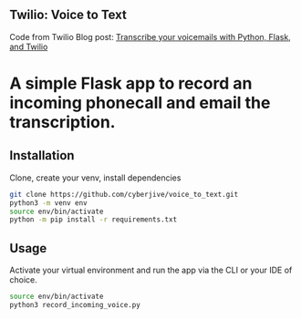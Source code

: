 ## Twilio: Voice to Text

Code from Twilio Blog post: <a href="https://www.twilio.com/blog/transcribe-voicemails-python-flask-twilio">Transcribe your voicemails with Python, Flask, and Twilio</a><h1>

A simple Flask app to record an incoming phonecall and email the transcription.

## Installation

Clone, create your venv, install dependencies

```bash
git clone https://github.com/cyberjive/voice_to_text.git
python3 -m venv env
source env/bin/activate
python -m pip install -r requirements.txt
```

## Usage

Activate your virtual environment and run the app via the CLI or your IDE of choice.


```bash
source env/bin/activate
python3 record_incoming_voice.py
```